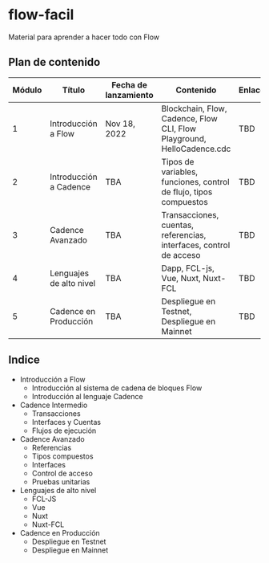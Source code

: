 # flow-facil
Material para aprender a hacer todo con Flow

## Plan de contenido

| Módulo | Título | Fecha de lanzamiento | Contenido | Enlace |
| --- | --- | --- | --- | --- |
| 1 | Introducción a Flow | Nov 18, 2022 | Blockchain, Flow, Cadence, Flow CLI, Flow Playground, HelloCadence.cdc | TBD |
| 2 | Introducción a Cadence | TBA  | Tipos de variables, funciones, control de flujo, tipos compuestos | TBD |
| 3 | Cadence Avanzado | TBA | Transacciones, cuentas, referencias, interfaces, control de acceso | TBD |
| 4 | Lenguajes de alto nivel | TBA | Dapp, FCL-js, Vue, Nuxt, Nuxt-FCL | TBD |
| 5 | Cadence en Producción | TBA | Despliegue en Testnet, Despliegue en Mainnet  | TBD |

## Indice
- Introducción a Flow
  - Introducción al sistema de cadena de bloques Flow
  - Introducción al lenguaje Cadence
- Cadence Intermedio
  - Transacciones
  - Interfaces y Cuentas
  - Flujos de ejecución
- Cadence Avanzado
  - Referencias
  - Tipos compuestos
  - Interfaces
  - Control de acceso
  - Pruebas unitarias
- Lenguajes de alto nivel
  - FCL-JS
  - Vue
  - Nuxt
  - Nuxt-FCL
- Cadence en Producción
  - Despliegue en Testnet
  - Despliegue en Mainnet 
